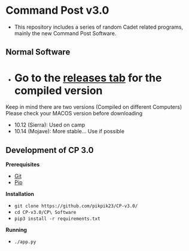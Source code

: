 # Command Post v3.0
* This repository includes a series of random Cadet related programs, mainly the new Command Post Software.


## Normal Software
* # Go to the [releases tab](https://github.com/pikpik23/CP-v3.0/releases/latest) for the compiled version
Keep in mind there are two versions (Compiled on different Computers) Please check your MACOS version before downloading
* 10.12 (Sierra): Used on camp
* 10.14 (Mojave): More stable... Use if possible



## Development of CP 3.0
**Prerequisites**
* [Git](https://git-scm.com/)
* [Pip](https://pip.pypa.io/en/stable/installing/)

**Installation**
* `git clone https://github.com/pikpik23/CP-v3.0/`
* `cd CP-v3.0/CP\ Software`
* `pip3 install -r requirements.txt`

**Running**
* `./app.py`
